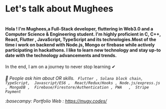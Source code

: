 # Let's talk about Mughees 	 <h1> 
  
#### Hola ! I'm Mughees,a Full-Stack developer, fluttering in Web3.0  and a Computer Science & Engineering student. I'm highly proficient in C, C++, React, Flutter , JavaScript, TypeScript  and its technologies.Most of the time i work on backend with Node.js, Mongo or firebase while actively participating in hackathons. I like to learn new technology and stay up-to date with the technology advancements and trends.
In the end, I am on a journey to never stop learning ✔ <h6>



💬  People ask him about OR skills. ```  Flutter , Solana block chain, TypeScript,  Javascript/ES6 ,  React/Redux/Hooks , Node.js/express.js , MongoDB ,  Firebase/Firestore/Authentication , PWA   ,  Stripe Payment ```


 :basecampy:	Portfolio Web : https://mugy.codes/
 
 
